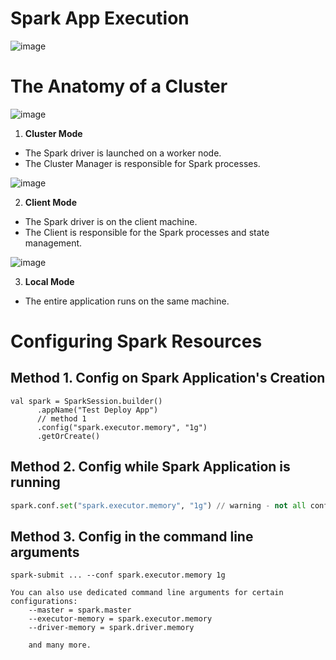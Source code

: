 # Spark App Execution

![image](https://user-images.githubusercontent.com/59940078/181920667-070a3e50-27f3-4447-8efc-40b60b19de4c.png)

# The Anatomy of a Cluster

![image](https://user-images.githubusercontent.com/59940078/181920699-8ca17243-1fa5-4aa1-a9df-4cb6fa522803.png)

1) **Cluster Mode**
- The Spark driver is launched on a worker node.
- The Cluster Manager is responsible for Spark processes.

![image](https://user-images.githubusercontent.com/59940078/181920834-2c59a307-90ac-4cb5-aa40-b97634881f1f.png)

2) **Client Mode**
- The Spark driver is on the client machine.
- The Client is responsible for the Spark processes and state management.

![image](https://user-images.githubusercontent.com/59940078/181920844-6078ca26-e687-4721-88d2-99102526c7f4.png)

3) **Local Mode**
- The entire application runs on the same machine.
 
# **Configuring Spark Resources**

## Method 1. Config on Spark Application's Creation

```
val spark = SparkSession.builder()
      .appName("Test Deploy App")
      // method 1
      .config("spark.executor.memory", "1g")
      .getOrCreate()
```

## Method 2. Config while Spark Application is running

```python
spark.conf.set("spark.executor.memory", "1g") // warning - not all configurations available
```

## Method 3. Config in the command line arguments
```
spark-submit ... --conf spark.executor.memory 1g

You can also use dedicated command line arguments for certain configurations:
    --master = spark.master
    --executor-memory = spark.executor.memory
    --driver-memory = spark.driver.memory

    and many more.
```

